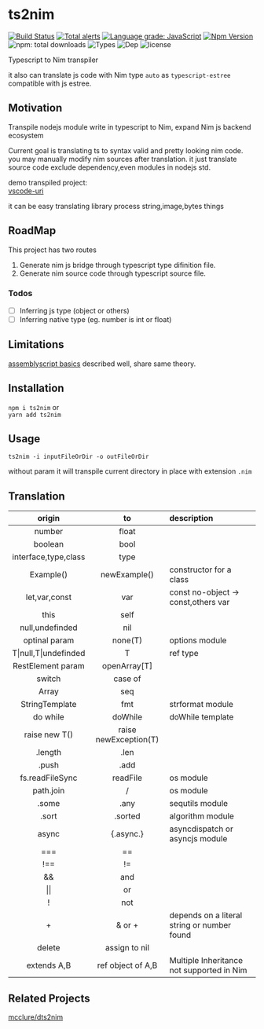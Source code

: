 # ts2nim  
[![Build Status](https://travis-ci.org/bung87/ts2nim.svg?branch=master)](https://travis-ci.org/bung87/ts2nim)  [![Total alerts](https://img.shields.io/lgtm/alerts/g/bung87/ts2nim.svg?logo=lgtm&logoWidth=18)](https://lgtm.com/projects/g/bung87/ts2nim/alerts/)
[![Language grade: JavaScript](https://img.shields.io/lgtm/grade/javascript/g/bung87/ts2nim.svg?logo=lgtm&logoWidth=18)](https://lgtm.com/projects/g/bung87/ts2nim/context:javascript) [![Npm Version](https://badgen.net/npm/v/ts2nim)](https://www.npmjs.com/package/ts2nim)  ![npm: total downloads](https://badgen.net/npm/dt/ts2nim) ![Types](https://badgen.net/npm/types/ts2nim) ![Dep](https://badgen.net/david/dep/bung87/ts2nim) ![license](https://badgen.net/npm/license/ts2nim)

Typescript to Nim transpiler  

it also can translate js code with Nim type `auto` as `typescript-estree` compatible with js estree.  

## Motivation  

Transpile nodejs module write in typescript to Nim, expand Nim js backend ecosystem  

Current goal is translating ts to syntax valid and pretty looking nim code.  you may manually modify nim sources after translation.  it just translate source code exclude dependency,even modules in nodejs std.    

demo transpiled project:  
[vscode-uri](https://github.com/bung87/vscode-uri)  

it can be easy translating library process string,image,bytes things  

## RoadMap  

This project has two routes  
1. Generate nim js bridge through typescript type difinition file.  
2. Generate nim source code through typescript source file.  

### Todos
- [ ] Inferring js type (object or others)  
- [ ] Inferring native type (eg. number is int or float)  

## Limitations  

[assemblyscript basics](https://docs.assemblyscript.org/basics) described well, share same theory.  

## Installation  

`npm i ts2nim` or   
`yarn add ts2nim`  

## Usage   

`ts2nim -i inputFileOrDir -o outFileOrDir` 

without param it will transpile current directory in place with extension `.nim`  

## Translation  

| origin       | to     | description     |
| :-------------: | :----------: | :----------- |
| number   | float |  |
| boolean   | bool |  |
|  interface,type,class | type   |    |
|  Example() | newExample()   | constructor for a class    |
| let,var,const   | var | const no-object -> const,others var |
| this   | self |  |
| null,undefinded   | nil |  |
| optinal param   | none(T) | options module |
| T\|null,T\|undefinded | T | ref type|
| RestElement param   | openArray[T] |  |
| switch   | case of |  |
| Array   | seq |  |
| StringTemplate   | fmt | strformat module |
| do while   | doWhile | doWhile template |
| raise new T()   | raise newException(T) |  |
| .length   | .len |  |
| .push   | .add |  |
| fs.readFileSync   | readFile | os module  |
| path.join   | / | os module |
| .some   | .any | sequtils module |
| .sort   | .sorted | algorithm module |
| async   | {.async.} | asyncdispatch or asyncjs module |
| ===   | == |  |
| !==   | != |  |
| &&   | and |  |
| \|\|   | or |  |
| !   | not |  |
| +   | & or + | depends on a literal string or number found |
| delete   | assign to nil |  |
| extends A,B| ref object of A,B | Multiple Inheritance not supported in Nim | 


## Related Projects  

[mcclure/dts2nim](https://github.com/mcclure/dts2nim)  
